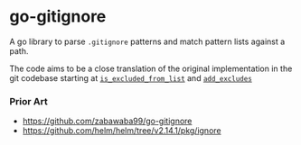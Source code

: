 # go-gitignore

A go library to parse `.gitignore` patterns and match pattern lists against a path.

The code aims to be a close translation of the original implementation in the git codebase starting at [`is_excluded_from_list`](https://github.com/git/git/blob/6a6c0f10a70a6eb101c213b09ae82a9cad252743/dir.c#L1071-L1085) and [`add_excludes`](https://github.com/git/git/blob/6a6c0f10a70a6eb101c213b09ae82a9cad252743/dir.c#L769-L842)

### Prior Art

* https://github.com/zabawaba99/go-gitignore
* https://github.com/helm/helm/tree/v2.14.1/pkg/ignore

